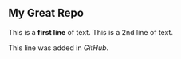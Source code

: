 ## My Great Repo

This is a **first line** of text.
This is a 2nd line of text.

This line was added in *GitHub*.
